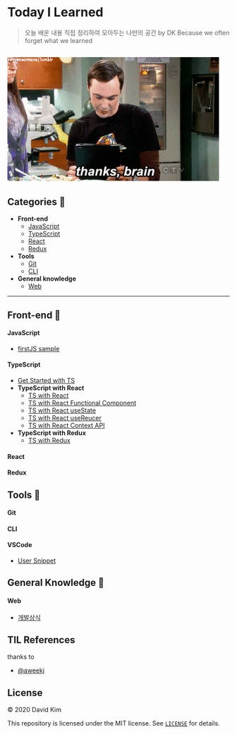 # Today I Learned 

> 오늘 배운 내용 직접 정리하여 모아두는 나만의 공간 by DK
> Because we often forget what we learned 

![Alt Text](./assets/thanks_brain.gif "Thanks, brain")
---

## Categories 📝

* **Front-end**
  * [JavaScript](#JavaScript)
  * [TypeScript](#TypeScript)
  * [React](#React)
  * [Redux](#Redux)
* **Tools**
  * [Git](#Git)
  * [CLI](#CLI)
* **General knowledge**
  * [Web](#Web)

---

## Front-end 🙌

#### JavaScript

* [firstJS sample](./JavaScript/firstJS.md)

#### TypeScript

* [Get Started with TS](./TypeScript/getStartedWithTS.md)
* **TypeScript with React**
  * [TS with React](./TypeScript/reactWithTS.md)
  * [TS with React Functional Component](./TypeScript/reactFunctionalComponentTS.md)
  * [TS with React useState](./TypeScript/reactUseStateTS.md)
  * [TS with React useReucer](./TypeScript/reactUseReducerTS.md)
  * [TS with React Context API](./TypeScript/reactContextTS.md)
* **TypeScript with Redux**
  * [TS with Redux](./TypeScript/reduxWithTS.md)

#### React

#### Redux

## Tools 🔧

#### Git

#### CLI

#### VSCode

* [User Snippet](./VSCode/userSnippet.md)

## General Knowledge 🧩

#### Web

* [개발상식](./Web/webCommonSense.md)


## TIL References
thanks to
* [@aweekj](https://github.com/aweekj/TIL)

## License

© 2020 David Kim

This repository is licensed under the MIT license. See [`LICENSE`](./LICENSE) for details.